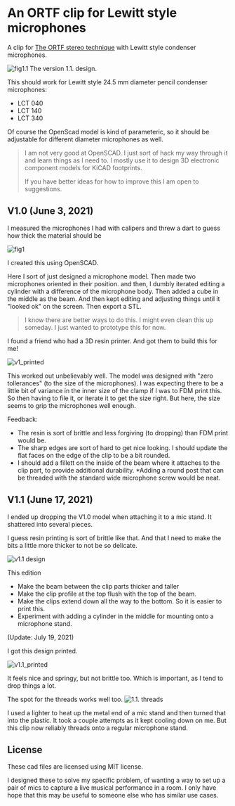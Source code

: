 # An ORTF clip for Lewitt style microphones

A clip for [The ORTF stereo technique](https://en.wikipedia.org/wiki/ORTF_stereo_technique) with Lewitt style condenser microphones.

![fig1.1](fig1.1.png)
The version 1.1. design.


This should work for Lewitt style 24.5 mm diameter pencil condenser microphones:

* LCT 040
* LCT 140
* LCT 340

Of course the OpenScad model is kind of parameteric, so it should be adjustable for different diameter microphones as well.

> I am not very good at OpenSCAD. I just sort of hack my way through it and learn things as I need to. I mostly use it to design 3D electronic component models for KiCAD footprints.
>
> If you have better ideas for how to improve this I am open to suggestions.

## V1.0 (June 3, 2021)

I measured the microphones I had with calipers and threw a dart to guess how thick the material should be

![fig1](fig1.png)

I created this using OpenSCAD.

Here I sort of just designed a microphone model. Then made two microphones oriented in their position.
and then, I dumbly iterated editing a cylinder with a difference of the microphone body.
Then added a cube in the middle as the beam.
And then kept editing and adjusting things until it "looked ok" on the screen. Then export a STL.

> I know there are better ways to do this. I might even clean this up someday. I just wanted to prototype this for now.

I found a friend who had a 3D resin printer. And got them to build this for me!

![v1_printed](v1_printed.jpg)

This worked out unbelievably well. The model was designed with "zero tollerances" (to the size of the microphones). I was expecting there to be a little bit of variance in the inner size of the clamp if I was to FDM print this. So then having to file it, or iterate it to get the size right. But here, the size seems to grip the microphones well enough.

Feedback:

* The resin is sort of brittle and less forgiving (to dropping) than FDM print would be.
* The sharp edges are sort of hard to get nice looking. I should update the flat faces on the edge of the clip to be a bit rounded.
* I should add a fillett on the inside of the beam where it attaches to the clip part, to provide additional durability.
*Adding a round post that can be threaded with the standard wide microphone screw would be neat.

## V1.1 (June 17, 2021)

I ended up dropping the V1.0 model when attaching it to a mic stand. It shattered into several pieces.


I guess resin printing is sort of brittle like that. And that I need to make the bits a little more thicker to not be so delicate.

![v1.1 design](v1.1_design.png)

This edition

* Make the beam between the clip parts thicker and taller
* Make the clip profile at the top flush with the top of the beam.
* Make the clips extend down all the way to the bottom. So it is easier to print this.
* Experiment with adding a cylinder in the middle for mounting onto a microphone stand.

(Update: July 19, 2021)

I got this design printed.

![v1.1_printed](1.1_printed.jpg)

It feels nice and springy, but not brittle too. Which is important, as I tend to drop things a lot.

The spot for the threads works well too.
![1.1. threads](1.1_threads.jpg)

I used a lighter to heat up the metal end of a mic stand and then turned that into the plastic. It took a couple attempts as it kept cooling down on me. But this clip now reliably threads onto a regular microphone stand.

## License

These cad files are licensed using MIT license.

I designed these to solve my specific problem, of wanting a way to set up a pair of mics to capture a live musical performance in a room. I only have hope that this may be useful to someone else who has similar use cases.

